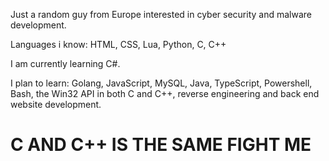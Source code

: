Just a random guy from Europe interested in cyber security and malware development.

Languages i know: HTML, CSS, Lua, Python, C, C++

I am currently learning C#.

I plan to learn: Golang, JavaScript, MySQL, Java, TypeScript, Powershell, Bash, the Win32 API in both C and C++, reverse engineering and back end website development.

# C AND C++ IS THE SAME FIGHT ME
